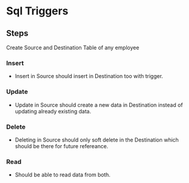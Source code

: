 # Sql Triggers

## Steps

Create Source and Destination Table of any employee

### Insert

* Insert in Source should insert in Destination too with trigger.

### Update

* Update in Source should create a new data in Destination instead of updating already existing data.

### Delete

* Deleting in Source should only soft delete in the Destination which should be there for future refereance.

### Read

* Should be able to read data from both.
